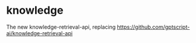 # knowledge
The new knowledge-retrieval-api, replacing https://github.com/gptscript-ai/knowledge-retrieval-api
